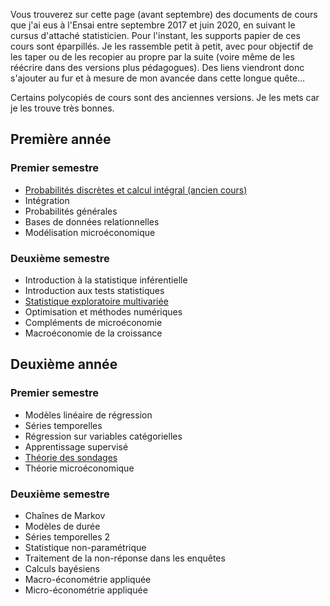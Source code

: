 Vous trouverez sur cette page (avant septembre) des documents de cours que j'ai eus à l'Ensai entre septembre 2017 et juin 2020, en suivant le cursus d'attaché statisticien. Pour l'instant, les supports papier de ces cours sont éparpillés. Je les rassemble petit à petit, avec pour objectif de les taper ou de les recopier au propre par la suite (voire même de les réécrire dans des versions plus pédagogues). Des liens viendront donc s'ajouter au fur et à mesure de mon avancée dans cette longue quête…

Certains polycopiés de cours sont des anciennes versions. Je les mets car je les trouve très bonnes.


## Première année

### Premier semestre
- [Probabilités discrètes et calcul intégral (ancien cours)](https://blor-study.github.io/Ensai/poly_stat1ies2014-2015.pdf)
- Intégration
- Probabilités générales
- Bases de données relationnelles
- Modélisation microéconomique

### Deuxième semestre
- Introduction à la statistique inférentielle
- Introduction aux tests statistiques
- [Statistique exploratoire multivariée](https://blor-study.github.io/Ensai/SEM-2012-2013.pdf)
- Optimisation et méthodes numériques
- Compléments de microéconomie
- Macroéconomie de la croissance


## Deuxième année

### Premier semestre
- Modèles linéaire de régression
- Séries temporelles
- Régression sur variables catégorielles
- Apprentissage supervisé
- [Théorie des sondages](https://github.com/blor-study/Ensai/blob/9d2715d47f9108ab69bc4da78be18e739bc7efe4/Ensai%20-%20S4%20-%20Th%C3%A9orie%20des%20sondages.pdf)
- Théorie microéconomique

### Deuxième semestre
- Chaînes de Markov
- Modèles de durée
- Séries temporelles 2
- Statistique non-paramétrique
- Traitement de la non-réponse dans les enquêtes
- Calculs bayésiens
- Macro-économétrie appliquée
- Micro-économétrie appliquée
